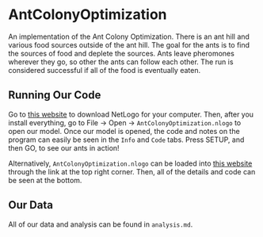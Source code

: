 # AntColonyOptimization

An implementation of the Ant Colony Optimization. There is an ant hill and various food sources outside of the ant hill. The goal for the ants is to find the sources of food and deplete the sources. Ants leave pheromones wherever they go, so other the ants can follow each other. The run is considered successful if all of the food is eventually eaten.

## Running Our Code

Go to [this website](https://ccl.northwestern.edu/netlogo/5.3.1/) to download NetLogo for your computer. Then, after you install everything, go to File -> Open -> `AntColonyOptimization.nlogo` to open our model. Once our model is opened, the code and notes on the program can easily be seen in the `Info` and `Code` tabs. Press SETUP, and then GO, to see our ants in action!

Alternatively, `AntColonyOptimization.nlogo` can be loaded into [this website](http://www.netlogoweb.org/launch#http://www.netlogoweb.org/assets/modelslib/Sample%20Models/Biology/Ants.nlogo) through the link at the top right corner. Then, all of the details and code can be seen at the bottom.

## Our Data

All of our data and analysis can be found in `analysis.md`.

